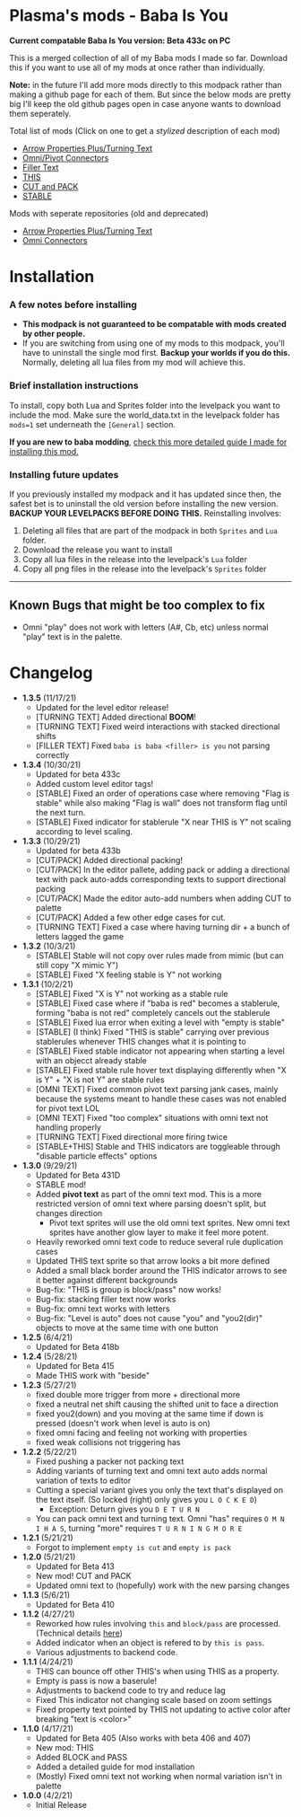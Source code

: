 # Plasma's mods - Baba Is You

**Current compatable Baba Is You version: Beta 433c on PC**

This is a merged collection of all of my Baba mods I made so far. Download this if you want to use all of my mods at once rather than individually.

**Note:** in the future I'll add more mods directly to this modpack rather than making a github page for each of them. But since the below mods are pretty big I'll keep the old github pages open in case anyone wants to download them seperately.

Total list of mods (Click on one to get a *stylized* description of each mod)
- [Arrow Properties Plus/Turning Text](docs/arrow_properties_plus.md)
- [Omni/Pivot Connectors](docs/omni_connectors.md)
- [Filler Text](docs/filler_text.md)
- [THIS](docs/this.md)
- [CUT and PACK](docs/textcraft.md)
- [STABLE](docs/stable.md)

Mods with seperate repositories (old and deprecated)
- [Arrow Properties Plus/Turning Text](https://github.com/PlasmaFlare/Baba-Is-You-Arrow-Properties-Plus)
- [Omni Connectors](https://github.com/PlasmaFlare/Baba-Is-You-Mod-Omni-Connectors)


# Installation
### A few notes before installing
- **This modpack is not guaranteed to be compatable with mods created by other people.**
- If you are switching from using one of my mods to this modpack, you'll have to uninstall the single mod first. **Backup your worlds if you do this.** Normally, deleting all lua files from my mod will achieve this. 

### Brief installation instructions
To install, copy both Lua and Sprites folder into the levelpack you want to include the mod. Make sure the world_data.txt in the levelpack folder has `mods=1` set underneath the `[General]` section.

**If you are new to baba modding**, [check this more detailed guide I made for installing this mod.](docs/installation_guide.md)

### Installing future updates
If you previously installed my modpack and it has updated since then, the safest bet is to uninstall the old version before installing the new version. **BACKUP YOUR LEVELPACKS BEFORE DOING THIS.** Reinstalling involves:
  1) Deleting all files that are part of the modpack in both `Sprites` and `Lua` folder.
  2) Download the release you want to install
  3) Copy all lua files in the release into the levelpack's `Lua` folder
  4) Copy all png files in the release into the levelpack's `Sprites` folder


----
## Known Bugs that might be too complex to fix
- Omni "play" does not work with letters (A#, Cb, etc) unless normal "play" text is in the palette.

# Changelog
- **1.3.5** (11/17/21)
  - Updated for the level editor release!
  - [TURNING TEXT] Added directional **BOOM**!
  - [TURNING TEXT] Fixed weird interactions with stacked directional shifts
  - [FILLER TEXT] Fixed `baba is baba <filler> is you` not parsing correctly
- **1.3.4** (10/30/21)
  - Updated for beta 433c
  - Added custom level editor tags!
  - [STABLE] Fixed an order of operations case where removing "Flag is stable" while also making "Flag is wall" does not transform flag until the next turn.
  - [STABLE] Fixed indicator for stablerule "X near THIS is Y" not scaling according to level scaling. 
- **1.3.3** (10/29/21)
  - Updated for beta 433b
  - [CUT/PACK] Added directional packing!
  - [CUT/PACK] In the editor pallete, adding pack or adding a directional text with pack auto-adds corresponding texts to support directional packing
  - [CUT/PACK] Made the editor auto-add numbers when adding CUT to palette
  - [CUT/PACK] Added a few other edge cases for cut.
  - [TURNING TEXT] Fixed a case where having turning dir + a bunch of letters lagged the game
- **1.3.2** (10/3/21)
  - [STABLE] Stable will not copy over rules made from mimic (but can still copy "X mimic Y")
  - [STABLE] Fixed "X feeling stable is Y" not working
- **1.3.1** (10/2/21)
  - [STABLE] Fixed "X is Y" not working as a stable rule
  - [STABLE] Fixed case where if "baba is red" becomes a stablerule, forming "baba is not red" completely cancels out the stablerule
  - [STABLE] Fixed lua error when exiting a level with "empty is stable"
  - [STABLE] (I think) Fixed "THIS is stable" carrying over previous stablerules whenever THIS changes what it is pointing to
  - [STABLE] Fixed stable indicator not appearing when starting a level with an objecct already stable
  - [STABLE] Fixed stable rule hover text displaying differently when "X is Y" + "X is not Y" are stable rules
  - [OMNI TEXT] Fixed common pivot text parsing jank cases, mainly because the systems meant to handle these cases was not enabled for pivot text LOL
  - [OMNI TEXT] Fixed "too complex" situations with omni text not handling properly
  - [TURNING TEXT] Fixed directional more firing twice
  - [STABLE+THIS] Stable and THIS indicators are toggleable through "disable particle effects" options
- **1.3.0** (9/29/21)
  - Updated for Beta 431D
  - STABLE mod!
  - Added **pivot text** as part of the omni text mod. This is a more restricted version of omni text where parsing doesn't split, but changes direction
      - Pivot text sprites will use the old omni text sprites. New omni text sprites have another glow layer to make it feel more potent. 
  - Heavily reworked omni text code to reduce several rule duplication cases
  - Updated THIS text sprite so that arrow looks a bit more defined
  - Added a small black border around the THIS indicator arrows to see it better against different backgrounds
  - Bug-fix: "THIS is group is block/pass" now works! 
  - Bug-fix: stacking filler text now works 
  - Bug-fix: omni text works with letters 
  - Bug-fix: "Level is auto" does not cause "you" and "you2(dir)" objects to move at the same time with one button
- **1.2.5** (6/4/21)
  - Updated for Beta 418b
- **1.2.4** (5/28/21)
  - Updated for Beta 415
  - Made THIS work with "beside"
- **1.2.3** (5/27/21)
  - fixed double more trigger from more + directional more
  - fixed a neutral net shift causing the shifted unit to face a direction
  - fixed you2(down) and you moving at the same time if down is pressed (doesn't work when level is auto is on)
  - fixed omni facing and feeling not working with properties
  - fixed weak collisions not triggering has
- **1.2.2** (5/22/21)
  - Fixed pushing a packer not packing text
  - Adding variants of turning text and omni text auto adds normal variation of texts to editor
  - Cutting a special variant gives you only the text that's displayed on the text itself. (So locked (right) only gives you `L O C K E D`)
     - Exception: Deturn gives you `D E T U R N`
  - You can pack omni text and turning text. Omni "has" requires `O M N I H A S`, turning "more" requires `T U R N I N G M O R E`
- **1.2.1** (5/21/21)
  - Forgot to implement `empty is cut` and `empty is pack`
- **1.2.0** (5/21/21)
  - Updated for Beta 413
  - New mod! CUT and PACK
  - Updated omni text to (hopefully) work with the new parsing changes
- **1.1.3** (5/6/21)
  - Updated for Beta 410
- **1.1.2** (4/27/21)
  - Reworked how rules involving `this` and `block/pass` are processed. (Technical details [here](docs/this.md#block-and-pass-edge-cases))
  - Added indicator when an object is refered to by `this is pass`.
  - Various adjustments to backend code.
- **1.1.1** (4/24/21)
  - THIS can bounce off other THIS's when using THIS as a property.
  - Empty is pass is now a baserule!
  - Adjustments to backend code to try and reduce lag
  - Fixed This indicator not changing scale based on zoom settings
  - Fixed property text pointed by THIS not updating to active color after breaking "text is \<color\>"
- **1.1.0** (4/17/21)
  - Updated for Beta 405 (Also works with beta 406 and 407)
  - New mod: THIS
  - Added BLOCK and PASS
  - Added a detailed guide for mod installation
  - (Mostly) Fixed omni text not working when normal variation isn't in palette
- **1.0.0** (4/2/21)
  - Initial Release
